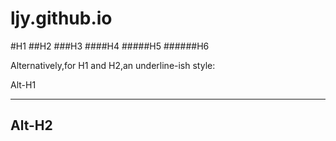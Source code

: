 # ljy.github.io
#H1
##H2
###H3
####H4
#####H5
######H6

Alternatively,for H1 and H2,an underline-ish style:

Alt-H1
******

Alt-H2
------
